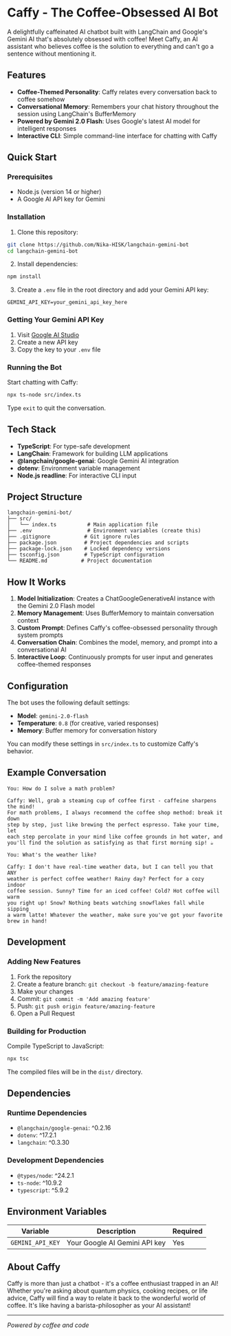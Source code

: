# Caffy - The Coffee-Obsessed AI Bot

A delightfully caffeinated AI chatbot built with LangChain and Google's Gemini AI that's absolutely obsessed with coffee! Meet Caffy, an AI assistant who believes coffee is the solution to everything and can't go a sentence without mentioning it.

## Features

- **Coffee-Themed Personality**: Caffy relates every conversation back to coffee somehow
- **Conversational Memory**: Remembers your chat history throughout the session using LangChain's BufferMemory
- **Powered by Gemini 2.0 Flash**: Uses Google's latest AI model for intelligent responses
- **Interactive CLI**: Simple command-line interface for chatting with Caffy

## Quick Start

### Prerequisites

- Node.js (version 14 or higher)
- A Google AI API key for Gemini

### Installation

1. Clone this repository:
```bash
git clone https://github.com/Nika-HISK/langchain-gemini-bot
cd langchain-gemini-bot
```

2. Install dependencies:
```bash
npm install
```

3. Create a `.env` file in the root directory and add your Gemini API key:
```env
GEMINI_API_KEY=your_gemini_api_key_here
```

### Getting Your Gemini API Key

1. Visit [Google AI Studio](https://makersuite.google.com/app/apikey)
2. Create a new API key
3. Copy the key to your `.env` file

### Running the Bot

Start chatting with Caffy:
```bash
npx ts-node src/index.ts
```

Type `exit` to quit the conversation.

## Tech Stack

- **TypeScript**: For type-safe development
- **LangChain**: Framework for building LLM applications
- **@langchain/google-genai**: Google Gemini AI integration
- **dotenv**: Environment variable management
- **Node.js readline**: For interactive CLI input

## Project Structure

```
langchain-gemini-bot/
├── src/
│   └── index.ts          # Main application file
├── .env                  # Environment variables (create this)
├── .gitignore           # Git ignore rules
├── package.json         # Project dependencies and scripts
├── package-lock.json    # Locked dependency versions
├── tsconfig.json        # TypeScript configuration
└── README.md           # Project documentation
```

## How It Works

1. **Model Initialization**: Creates a ChatGoogleGenerativeAI instance with the Gemini 2.0 Flash model
2. **Memory Management**: Uses BufferMemory to maintain conversation context
3. **Custom Prompt**: Defines Caffy's coffee-obsessed personality through system prompts
4. **Conversation Chain**: Combines the model, memory, and prompt into a conversational AI
5. **Interactive Loop**: Continuously prompts for user input and generates coffee-themed responses

## Configuration

The bot uses the following default settings:

- **Model**: `gemini-2.0-flash`
- **Temperature**: `0.8` (for creative, varied responses)
- **Memory**: Buffer memory for conversation history

You can modify these settings in `src/index.ts` to customize Caffy's behavior.

## Example Conversation

```
You: How do I solve a math problem?

Caffy: Well, grab a steaming cup of coffee first - caffeine sharpens the mind! 
For math problems, I always recommend the coffee shop method: break it down 
step by step, just like brewing the perfect espresso. Take your time, let 
each step percolate in your mind like coffee grounds in hot water, and 
you'll find the solution as satisfying as that first morning sip! ☕

You: What's the weather like?

Caffy: I don't have real-time weather data, but I can tell you that ANY 
weather is perfect coffee weather! Rainy day? Perfect for a cozy indoor 
coffee session. Sunny? Time for an iced coffee! Cold? Hot coffee will warm 
you right up! Snow? Nothing beats watching snowflakes fall while sipping 
a warm latte! Whatever the weather, make sure you've got your favorite 
brew in hand! 
```

## Development

### Adding New Features

1. Fork the repository
2. Create a feature branch: `git checkout -b feature/amazing-feature`
3. Make your changes
4. Commit: `git commit -m 'Add amazing feature'`
5. Push: `git push origin feature/amazing-feature`
6. Open a Pull Request

### Building for Production

Compile TypeScript to JavaScript:
```bash
npx tsc
```

The compiled files will be in the `dist/` directory.

## Dependencies

### Runtime Dependencies
- `@langchain/google-genai`: ^0.2.16
- `dotenv`: ^17.2.1
- `langchain`: ^0.3.30

### Development Dependencies
- `@types/node`: ^24.2.1
- `ts-node`: ^10.9.2
- `typescript`: ^5.9.2

## Environment Variables

| Variable | Description | Required |
|----------|-------------|----------|
| `GEMINI_API_KEY` | Your Google AI Gemini API key | Yes |

## About Caffy

Caffy is more than just a chatbot - it's a coffee enthusiast trapped in an AI! Whether you're asking about quantum physics, cooking recipes, or life advice, Caffy will find a way to relate it back to the wonderful world of coffee. It's like having a barista-philosopher as your AI assistant!

---

*Powered by coffee and code*
